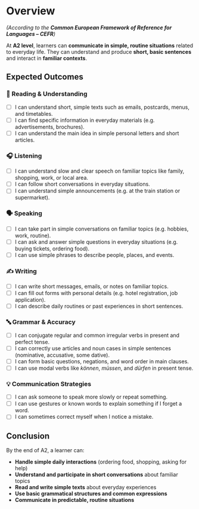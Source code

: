 # Overview

*(According to the **Common European Framework of Reference for Languages – CEFR**)*
  
At **A2 level**, learners can **communicate in simple, routine situations** related to everyday life. They can understand and produce **short, basic sentences** and interact in **familiar contexts**.  

## Expected Outcomes

### 📖 Reading & Understanding

- [ ] I can understand short, simple texts such as emails, postcards, menus, and timetables.
- [ ] I can find specific information in everyday materials (e.g. advertisements, brochures).
- [ ] I can understand the main idea in simple personal letters and short articles.

### 🎧 Listening

- [ ] I can understand slow and clear speech on familiar topics like family, shopping, work, or local area.
- [ ] I can follow short conversations in everyday situations.
- [ ] I can understand simple announcements (e.g. at the train station or supermarket).

### 🗣️ Speaking

- [ ] I can take part in simple conversations on familiar topics (e.g. hobbies, work, routine).
- [ ] I can ask and answer simple questions in everyday situations (e.g. buying tickets, ordering food).
- [ ] I can use simple phrases to describe people, places, and events.

### ✍️ Writing

- [ ] I can write short messages, emails, or notes on familiar topics.
- [ ] I can fill out forms with personal details (e.g. hotel registration, job application).
- [ ] I can describe daily routines or past experiences in short sentences.

### 🔤 Grammar & Accuracy

- [ ] I can conjugate regular and common irregular verbs in present and perfect tense.
- [ ] I can correctly use articles and noun cases in simple sentences (nominative, accusative, some dative).
- [ ] I can form basic questions, negations, and word order in main clauses.
- [ ] I can use modal verbs like *können*, *müssen*, and *dürfen* in present tense.

### 💡 Communication Strategies

- [ ] I can ask someone to speak more slowly or repeat something.
- [ ] I can use gestures or known words to explain something if I forget a word.
- [ ] I can sometimes correct myself when I notice a mistake.

## Conclusion

By the end of A2, a learner can:

- **Handle simple daily interactions** (ordering food, shopping, asking for help)  
- **Understand and participate in short conversations** about familiar topics  
- **Read and write simple texts** about everyday experiences  
- **Use basic grammatical structures and common expressions**  
- **Communicate in predictable, routine situations**  
